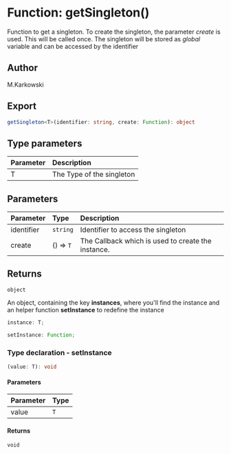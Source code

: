 # Function: getSingleton()

Function to get a singleton. To create the singleton, the parameter _create_ is used. This will be called once.
The singleton will be stored as _global_ variable and can be accessed by the identifier

## Author

M.Karkowski

## Export

```ts
getSingleton<T>(identifier: string, create: Function): object
```

## Type parameters

| Parameter | Description               |
| :-------- | :------------------------ |
| T         | The Type of the singleton |

## Parameters

| Parameter  | Type      | Description                                        |
| :--------- | :-------- | :------------------------------------------------- |
| identifier | `string`  | Identifier to access the singleton                 |
| create     | () => `T` | The Callback which is used to create the instance. |

## Returns

`object`

An object, containing the key **instances**, where you'll find the instance and an helper function **setInstance** to redefine the instance

```ts
instance: T;
```

```ts
setInstance: Function;
```

### Type declaration - setInstance

```ts
(value: T): void
```

#### Parameters

| Parameter | Type |
| :-------- | :--- |
| value     | `T`  |

#### Returns

`void`
